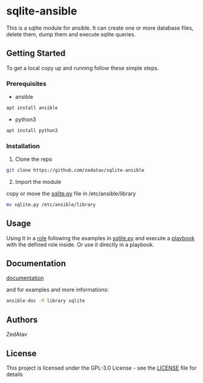 # sqlite-ansible

This is a sqlite module for ansible.
It can create one or more database files, delete them, dump them and execute sqlite queries.

## Getting Started

To get a local copy up and running follow these simple steps.

### Prerequisites

* ansible
```sh
apt install ansible
```

* python3
```sh
apt install python3
```

### Installation

1. Clone the repo
```sh
git clone https://github.com/zedatav/sqlite-ansible
```

2. Import the module

copy or move the [sqlite.py](sqlite.py) file in /etc/ansible/library
```sh
mv sqlite.py /etc/ansible/library
```

## Usage

Using it in a [role](https://galaxy.ansible.com/docs/contributing/creating_role.html) following the examples in [sqlite.py](sqlite.py) and execute a [playbook](https://docs.ansible.com/ansible/latest/user_guide/playbooks.html) with the defined role inside.
Or use it directly in a playbook.

## Documentation

[documentation](DOCUMENTATION.md)

and for examples and more informations:

```sh
ansible-doc -M library sqlite
```

## Authors

ZedAtav

## License

This project is licensed under the GPL-3.0 License - see the [LICENSE](LICENSE) file for details
